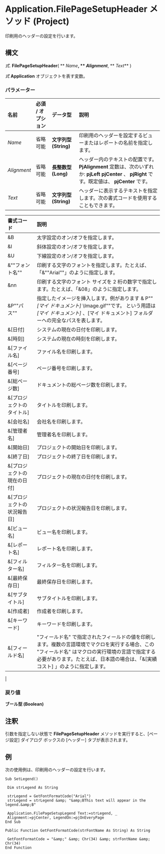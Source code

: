 
# Application.FilePageSetupHeader メソッド (Project)

印刷用のヘッダーの設定を行います。


## 構文

 _式_. **FilePageSetupHeader**( ** _Name_**, ** _Alignment_**, ** _Text_** )

 _式_ **Application** オブジェクトを表す変数。


### パラメーター



|**名前**|**必須 / オプション**|**データ型**|**説明**|
|:-----|:-----|:-----|:-----|
| _Name_|省略可能|**文字列型 (String)**|印刷用のヘッダーを設定するビューまたはレポートの名前を指定します。|
| _Alignment_|省略可能|**長整数型 (Long)**|ヘッダー内のテキストの配置です。 **PjAlignment** 定数は、次のいずれか: **pjLeft** **pjCenter** 、 **pjRight** です。既定値は、 **pjCenter** です。|
| _Text_|省略可能|**文字列型 (String)**|ヘッダーに表示するテキストを指定します。次の書式コードを使用することもできます。

|**書式コード**|**説明**|
|:-----|:-----|
|&amp;B|太字設定のオン/オフを指定します。|
|&amp;I|斜体設定のオン/オフを指定します。|
|&amp;U|下線設定のオン/オフを指定します。|
|&amp;""フォント名""|印刷する文字のフォントを指定します。たとえば、「&amp;""Arial""」のように指定します。|
|&amp;nn|印刷する文字のフォント サイズを 2 桁の数字で指定します。たとえば、「&amp;08」のように指定します。|
|&amp;P""パス""|指定したイメージを挿入します。例があります &amp; P"" _[マイ ドキュメント]_ \Image.gif""です。 という用語は _[マイ ドキュメント]_ 、[マイ ドキュメント] フォルダーへの完全なパスを表します。|
|&amp;[日付]|システムの現在の日付を印刷します。|
|&amp;[時刻]|システムの現在の時刻を印刷します。|
|&amp;[ファイル名]|ファイル名を印刷します。|
|&amp;[ページ番号]|ページ番号を印刷します。|
|&amp;[総ページ数]|ドキュメントの総ページ数を印刷します。|
|&amp;[プロジェクトのタイトル]|タイトルを印刷します。|
|&amp;[会社名]|会社名を印刷します。|
|&amp;[管理者名]|管理者名を印刷します。|
|&amp;[開始日]|プロジェクトの開始日を印刷します。|
|&amp;[終了日]|プロジェクトの終了日を印刷します。|
|&amp;[プロジェクトの現在の日付]|プロジェクトの現在の日付を印刷します。|
|&amp;[プロジェクトの状況報告日]|プロジェクトの状況報告日を印刷します。|
|&amp;[ビュー名]|ビュー名を印刷します。|
|&amp;[レポート名]|レポート名を印刷します。|
|&amp;[フィルター名]|フィルター名を印刷します。|
|&amp;[最終保存日]|最終保存日を印刷します。|
|&amp;[サブタイトル]|サブタイトルを印刷します。|
|&amp;[作成者]|作成者を印刷します。|
|&amp;[キーワード]|キーワードを印刷します。|
|&amp;[フィールド名]|"フィールド名" で指定されたフィールドの値を印刷します。複数の言語環境でマクロを実行する場合、この "フィールド名" はマクロの実行環境の言語で指定する必要があります。たとえば、日本語の場合は、「&amp;[実績コスト] 」のように指定します。|
|

### 戻り値

 **ブール型 (Boolean)**


## 注釈

引数を指定しない状態で  **FilePageSetupHeader** メソッドを実行すると、[ページ設定] ダイアログ ボックスの [ヘッダー] タブが表示されます。


## 例

次の使用例は、印刷用のヘッダーの設定を行います。


```
Sub SetLegend() 
 
 Dim strLegend As String 
 
 strLegend = GetFontFormatCode("Arial") 
 strLegend = strLegend &amp; "&amp;BThis text will appear in the legend.&amp;B" 
 
 Application.FilePageSetupLegend Text:=strLegend, _ 
 Alignment:=pjCenter, LegendOn:=pjOnEveryPage 
End Sub 
 
Public Function GetFontFormatCode(strFontName As String) As String 
 
 GetFontFormatCode = "&amp;" &amp; Chr(34) &amp; strFontName &amp; Chr(34) 
End Function
```


